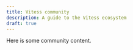 ```yaml
---
title: Vitess community
description: A guide to the Vitess ecosystem
draft: true
---
```


Here is some community content.

